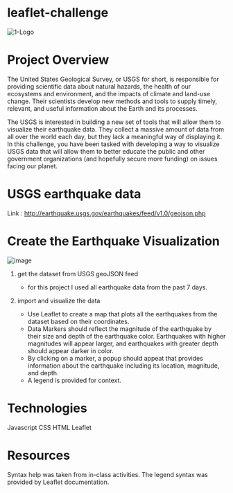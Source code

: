 # leaflet-challenge

![1-Logo](https://github.com/Natphipps/leaflet-challenge/assets/130694752/27969520-f94d-43ed-b1a8-283efe23913e)

# Project Overview

The United States Geological Survey, or USGS for short, is responsible for providing scientific data about natural hazards, the health of our ecosystems and environment, and the impacts of climate and land-use change. Their scientists develop new methods and tools to supply timely, relevant, and useful information about the Earth and its processes.

The USGS is interested in building a new set of tools that will allow them to visualize their earthquake data. They collect a massive amount of data from all over the world each day, but they lack a meaningful way of displaying it. In this challenge, you have been tasked with developing a way to visualize USGS data that will allow them to better educate the public and other government organizations (and hopefully secure more funding) on issues facing our planet.

# USGS earthquake data 

Link : http://earthquake.usgs.gov/earthquakes/feed/v1.0/geojson.php

# Create the Earthquake Visualization

![image](https://github.com/Natphipps/leaflet-challenge/assets/130694752/66bbdc59-7f18-437e-9491-0f9cb290298b)

1. get the dataset from USGS geoJSON feed
   - for this project I used all earthquake data from the past 7 days.

2. import and visualize the data
   - Use Leaflet to create a map that plots all the earthquakes from the dataset based on their coordinates.
   - Data Markers should reflect the magnitude of the earthquake by their size and depth of the earthquake color. Earthquakes with higher magnitudes will appear larger, and earthquakes with greater depth should appear darker in color.
   - By clicking on a marker, a popup should appeat that provides information about the earthquake including its location, magnitude, and depth.
   - A legend is provided for context.

# Technologies

Javascript
CSS
HTML
Leaflet

# Resources

Syntax help was taken from in-class activities.
The legend syntax was provided by Leaflet documentation.


